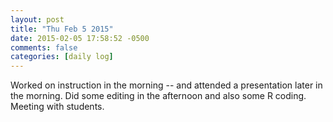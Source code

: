 ```yaml
---
layout: post
title: "Thu Feb 5 2015"
date: 2015-02-05 17:58:52 -0500
comments: false
categories: [daily log]
---
```


Worked on instruction in the morning -- and attended a presentation later in
the morning. Did some editing in the afternoon and also some R coding.
Meeting with students.
